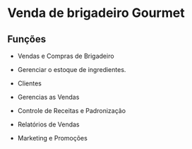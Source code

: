 # Venda de brigadeiro Gourmet

## Funções

* Vendas e Compras de Brigadeiro

* Gerenciar o estoque de ingredientes.

* Clientes

* Gerencias as Vendas

* Controle de Receitas e Padronização

* Relatórios de Vendas

* Marketing e Promoções
